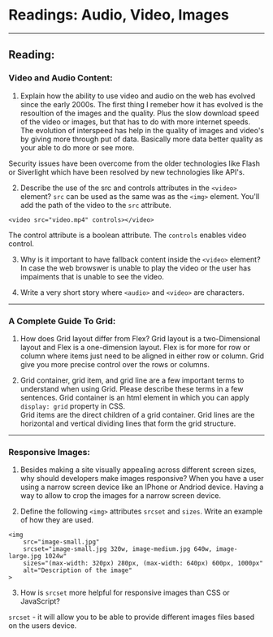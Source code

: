 # Readings: Audio, Video, Images

---

## Reading:

### Video and Audio Content:
1. Explain how the ability to use video and audio on the web has evolved since the early 2000s.
The first thing I remeber how it has evolved is the resoultion of the images and the quality.  Plus the slow download speed of the video or images, but that has to do with more internet speeds. The evolution of interspeed has help in the quality of images and video's by giving more through put of data. Basically more data better quality as your able to do more or see more.

Security issues have been overcome from the older technologies like Flash or Siverlight which have been resolved by new technologies like API's.

2. Describe the use of the src and controls attributes in the `<video>` element?
`src` can be used as the same was as the `<img>` element.  You'll add the path of the video to the  `src` attribute.

```<video src="video.mp4" controls></video>```

The control attribute is a boolean attribute. The `controls` enables video control.

3. Why is it important to have fallback content inside the `<video>` element?
In case the web browswer is unable to play the video or the user has impaiments that is unable to see the video.

4. Write a very short story where `<audio>` and `<video>` are characters.

---

### A Complete Guide To Grid:

1. How does Grid layout differ from Flex?
Grid layout is a two-Dimensional layout and Flex is a one-dimension layout.  Flex is for more for row or column where items just need to be aligned in either row or column.  Grid give you more precise control over the rows or columns.

2. Grid container, grid item, and grid line are a few important terms to understand when using Grid. Please describe these terms in a few sentences.
Grid container is an html element in which you can apply `display: grid` property in CSS.  
Grid items are the direct children of a grid container.
Grid lines are the horizontal and vertical dividing lines that form the grid structure.

---

### Responsive Images:

1. Besides making a site visually appealing across different screen sizes, why should developers make images responsive?
When you have a user using a narrow screen device like an IPhone or Andriod device.  Having a way to allow to crop the images for a narrow screen device.

2. Define the following `<img>` attributes `srcset` and `sizes`. Write an example of how they are used.

```
<img
    src="image-small.jpg"
    srcset="image-small.jpg 320w, image-medium.jpg 640w, image-large.jpg 1024w"
    sizes="(max-width: 320px) 280px, (max-width: 640px) 600px, 1000px"
    alt="Description of the image"
>

```

3. How is `srcset` more helpful for responsive images than CSS or JavaScript?

`srcset` - it will allow you to be able to provide different images files based on the users device.